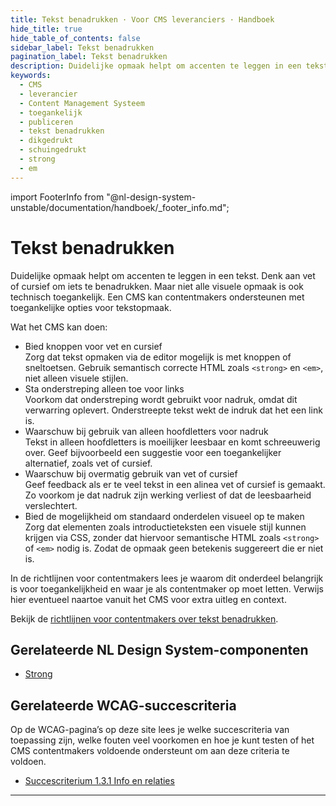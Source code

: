 ```yaml
---
title: Tekst benadrukken · Voor CMS leveranciers · Handboek
hide_title: true
hide_table_of_contents: false
sidebar_label: Tekst benadrukken
pagination_label: Tekst benadrukken
description: Duidelijke opmaak helpt om accenten te leggen in een tekst. Denk aan vet of cursief om iets te benadrukken. Maar niet alle visuele opmaak is ook technisch toegankelijk. Een CMS kan contentmakers ondersteunen met toegankelijke opties voor tekstopmaak.
keywords:
  - CMS
  - leverancier
  - Content Management Systeem
  - toegankelijk
  - publiceren
  - tekst benadrukken
  - dikgedrukt
  - schuingedrukt
  - strong
  - em
---
```


<!-- @license CC0-1.0 -->

import FooterInfo from "@nl-design-system-unstable/documentation/handboek/\_footer_info.md";

# Tekst benadrukken

Duidelijke opmaak helpt om accenten te leggen in een tekst. Denk aan vet of cursief om iets te benadrukken. Maar niet alle visuele opmaak is ook technisch toegankelijk. Een CMS kan contentmakers ondersteunen met toegankelijke opties voor tekstopmaak.

Wat het CMS kan doen:

- Bied knoppen voor vet en cursief  
  Zorg dat tekst opmaken via de editor mogelijk is met knoppen of sneltoetsen. Gebruik semantisch correcte HTML zoals `<strong>` en `<em>`, niet alleen visuele stijlen.
- Sta onderstreping alleen toe voor links  
  Voorkom dat onderstreping wordt gebruikt voor nadruk, omdat dit verwarring oplevert. Onderstreepte tekst wekt de indruk dat het een link is.
- Waarschuw bij gebruik van alleen hoofdletters voor nadruk  
  Tekst in alleen hoofdletters is moeilijker leesbaar en komt schreeuwerig over. Geef bijvoorbeeld een suggestie voor een toegankelijker alternatief, zoals vet of cursief.
- Waarschuw bij overmatig gebruik van vet of cursief  
  Geef feedback als er te veel tekst in een alinea vet of cursief is gemaakt. Zo voorkom je dat nadruk zijn werking verliest of dat de leesbaarheid verslechtert.
- Bied de mogelijkheid om standaard onderdelen visueel op te maken  
  Zorg dat elementen zoals introductieteksten een visuele stijl kunnen krijgen via CSS, zonder dat hiervoor semantische HTML zoals `<strong>` of `<em>` nodig is. Zodat de opmaak geen betekenis suggereert die er niet is.

In de richtlijnen voor contentmakers lees je waarom dit onderdeel belangrijk is voor toegankelijkheid en waar je als contentmaker op moet letten. Verwijs hier eventueel naartoe vanuit het CMS voor extra uitleg en context.

Bekijk de [richtlijnen voor contentmakers over tekst benadrukken](/richtlijnen/content/tekstopmaak/tekst-benadrukken).

## Gerelateerde NL Design System-componenten

- [Strong](/strong)

## Gerelateerde WCAG-succescriteria

Op de WCAG-pagina’s op deze site lees je welke succescriteria van toepassing zijn, welke fouten veel voorkomen en hoe je kunt testen of het CMS contentmakers voldoende ondersteunt om aan deze criteria te voldoen.

- [Succescriterium 1.3.1 Info en relaties](/wcag/1.3.1)

---

<FooterInfo />
